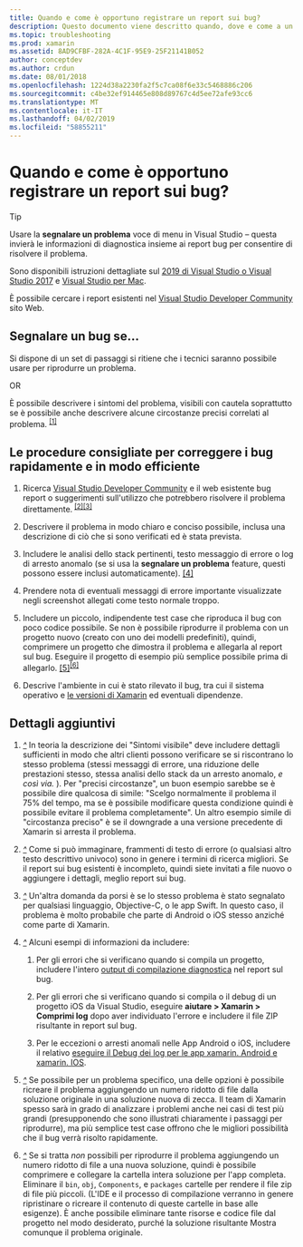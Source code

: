 ```yaml
---
title: Quando e come è opportuno registrare un report sui bug?
description: Questo documento viene descritto quando, dove e come a un report sui bug. Fornisce inoltre report sui bug procedure consigliate che consentono agli ingegneri di meglio diagnosticare il problema.
ms.topic: troubleshooting
ms.prod: xamarin
ms.assetid: 8AD9CFBF-282A-4C1F-95E9-25F21141B052
author: conceptdev
ms.author: crdun
ms.date: 08/01/2018
ms.openlocfilehash: 1224d38a2230fa2f5c7ca08f6e33c5468886c206
ms.sourcegitcommit: c4be32ef914465e808d89767c4d5ee72afe93cc6
ms.translationtype: MT
ms.contentlocale: it-IT
ms.lasthandoff: 04/02/2019
ms.locfileid: "58855211"
---
```

# <a name="when-and-how-should-i-file-a-bug-report"></a>Quando e come è opportuno registrare un report sui bug?

> [!TIP]
> Usare la **segnalare un problema** voce di menu in Visual Studio &ndash; questa invierà le informazioni di diagnostica insieme ai report bug per consentire di risolvere il problema.
>
> Sono disponibili istruzioni dettagliate sul [2019 di Visual Studio o Visual Studio 2017](https://docs.microsoft.com/visualstudio/ide/how-to-report-a-problem-with-visual-studio) e [Visual Studio per Mac](https://docs.microsoft.com/visualstudio/mac/report-a-problem).
>
> È possibile cercare i report esistenti nel [Visual Studio Developer Community](https://developercommunity.visualstudio.com/) sito Web.

## <a name="file-a-bug-if"></a>Segnalare un bug se...

Si dispone di un set di passaggi si ritiene che i tecnici saranno possibile usare per riprodurre un problema.

OR

È possibile descrivere i sintomi del problema, visibili con cautela soprattutto se è possibile anche descrivere alcune circostanze precisi correlati al problema. <sup> [[1]](#note-1)</sup>

## <a name="best-practices-to-help-address-bugs-quickly-and-efficiently"></a>Le procedure consigliate per correggere i bug rapidamente e in modo efficiente

1. <a name="ref-1" />Ricerca [Visual Studio Developer Community](https://developercommunity.visualstudio.com/) e il web esistente bug report o suggerimenti sull'utilizzo che potrebbero risolvere il problema direttamente.<sup> [[2]](#note-2)</sup><sup>[[3]](#note-3)</sup>

1. <a name="ref-2" />Descrivere il problema in modo chiaro e conciso possibile, inclusa una descrizione di ciò che si sono verificati ed è stata prevista.

1. <a name="ref-3" />Includere le analisi dello stack pertinenti, testo messaggio di errore o log di arresto anomalo (se si usa la **segnalare un problema** feature, questi possono essere inclusi automaticamente). <sup>[[4]](#note-4)</sup>

1. <a name="ref-4" />Prendere nota di eventuali messaggi di errore importante visualizzate negli screenshot allegati come testo normale troppo.

1. <a name="ref-5" />Includere un piccolo, indipendente test case che riproduca il bug con poco codice possibile.  Se non è possibile riprodurre il problema con un progetto nuovo (creato con uno dei modelli predefiniti), quindi, comprimere un progetto che dimostra il problema e allegarla al report sul bug.  Eseguire il progetto di esempio più semplice possibile prima di allegarlo. <sup> [[5]](#note-5)</sup><sup>[[6]](#note-6)</sup>

1. <a name="ref-6" />Descrive l'ambiente in cui è stato rilevato il bug, tra cui il sistema operativo e [le versioni di Xamarin](~/cross-platform/troubleshooting/questions/version-logs.md) ed eventuali dipendenze.

## <a name="additional-details"></a>Dettagli aggiuntivi

1. <a name="note-1" />[*^*](#ref-1) In teoria la descrizione dei "Sintomi visibile" deve includere dettagli sufficienti in modo che altri clienti possono verificare se si riscontrano lo stesso problema (stessi messaggi di errore, una riduzione delle prestazioni stesso, stessa analisi dello stack da un arresto anomalo, _e così via._ ). Per "precisi circostanze", un buon esempio sarebbe se è possibile dire qualcosa di simile: "Scelgo normalmente il problema il 75% del tempo, ma se è possibile modificare questa condizione quindi è possibile evitare il problema completamente". Un altro esempio simile di "circostanza preciso" è se il downgrade a una versione precedente di Xamarin si arresta il problema.

1. <a name="note-2" />[*^*](#ref-2) Come si può immaginare, frammenti di testo di errore (o qualsiasi altro testo descrittivo univoco) sono in genere i termini di ricerca migliori. Se il report sui bug esistenti è incompleto, quindi siete invitati a file nuovo o aggiungere i dettagli, meglio report sui bug.

1. <a name="note-3" />[*^*](#ref-3) Un'altra domanda da porsi è se lo stesso problema è stato segnalato per qualsiasi linguaggio, Objective-C, o le app Swift. In questo caso, il problema è molto probabile che parte di Android o iOS stesso anziché come parte di Xamarin.

1. <a name="note-4" />[*^*](#ref-4) Alcuni esempi di informazioni da includere:

    1. Per gli errori che si verificano quando si compila un progetto, includere l'intero [output di compilazione diagnostica](~/android/troubleshooting/troubleshooting.md#Diagnostic_MSBuild_Output) nel report sul bug.

    1. Per gli errori che si verificano quando si compila o il debug di un progetto iOS da Visual Studio, eseguire **aiutare > Xamarin > Comprimi log** dopo aver individuato l'errore e includere il file ZIP risultante in report sul bug.

    1. Per le eccezioni o arresti anomali nelle App Android o iOS, includere il relativo [eseguire il Debug dei log per le app xamarin. Android e xamarin. IOS](~/cross-platform/troubleshooting/questions/version-logs.md#debug-logs-for-xamarin-apps).

1. <a name="note-5" />[*^*](#ref-5) Se possibile per un problema specifico, una delle opzioni è possibile ricreare il problema aggiungendo un numero ridotto di file dalla soluzione originale in una soluzione nuova di zecca. Il team di Xamarin spesso sarà in grado di analizzare i problemi anche nei casi di test più grandi (presupponendo che sono illustrati chiaramente i passaggi per riprodurre), ma più semplice test case offrono che le migliori possibilità che il bug verrà risolto rapidamente.

1. <a name="note-6" />[*^*](#ref-6) Se si tratta _non_ possibili per riprodurre il problema aggiungendo un numero ridotto di file a una nuova soluzione, quindi è possibile comprimere e collegare la cartella intera soluzione per l'app completa. Eliminare il `bin`, `obj`, `Components`, e `packages` cartelle per rendere il file zip di file più piccoli. (L'IDE e il processo di compilazione verranno in genere ripristinare o ricreare il contenuto di queste cartelle in base alle esigenze). È anche possibile eliminare tante risorse e codice file dal progetto nel modo desiderato, purché la soluzione risultante Mostra comunque il problema originale.
